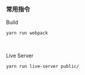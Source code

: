 ### 常用指令

Build
```sh 
yarn run webpack 
```
<br/>

Live Server
```sh 
yarn run live-server public/
